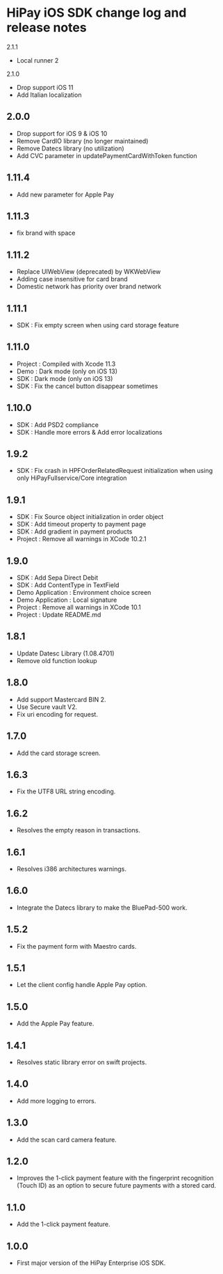 HiPay iOS SDK change log and release notes
================================================

2.1.1
* Local runner 2

2.1.0
* Drop support iOS 11
* Add Italian localization

2.0.0
-----
* Drop support for iOS 9 & iOS 10
* Remove CardIO library (no longer maintained)
* Remove Datecs library (no utilization)
* Add CVC parameter in updatePaymentCardWithToken function

1.11.4
-----
* Add new parameter for Apple Pay

1.11.3
-----
* fix brand with space

1.11.2
-----
* Replace UIWebView (deprecated) by WKWebView
* Adding case insensitive for card brand 
* Domestic network has priority over brand network

1.11.1
-----
* SDK : Fix empty screen when using card storage feature

1.11.0
-----

* Project : Compiled with Xcode 11.3
* Demo : Dark mode (only on iOS 13)
* SDK : Dark mode (only on iOS 13)
* SDK : Fix the cancel button disappear sometimes

1.10.0
-----
* SDK : Add PSD2 compliance
* SDK : Handle more errors & Add error localizations

1.9.2
-----
* SDK : Fix crash in HPFOrderRelatedRequest initialization when using only HiPayFullservice/Core integration

1.9.1
-----
* SDK : Fix Source object initialization in order object
* SDK : Add timeout property to payment page
* SDK : Add gradient in payment products
* Project : Remove all warnings in XCode 10.2.1

1.9.0
-----
* SDK : Add Sepa Direct Debit
* SDK : Add ContentType in TextField
* Demo Application : Environment choice screen
* Demo Application : Local signature
* Project : Remove all warnings in XCode 10.1
* Project : Update README.md

1.8.1
-----
* Update Datesc Library (1.08.4701)
* Remove old function lookup

1.8.0
-----
* Add support Mastercard BIN 2.
* Use Secure vault V2.
* Fix uri encoding for request.

1.7.0
-----
* Add the card storage screen.

1.6.3
-----
* Fix the UTF8 URL string encoding.

1.6.2
-----
* Resolves the empty reason in transactions.

1.6.1
-----
* Resolves i386 architectures warnings.

1.6.0
-----
* Integrate the Datecs library to make the BluePad-500 work.

1.5.2
-----
* Fix the payment form with Maestro cards.

1.5.1
-----
* Let the client config handle Apple Pay option.

1.5.0
-----
* Add the Apple Pay feature.

1.4.1
-----
* Resolves static library error on swift projects.

1.4.0
-----
* Add more logging to errors.

1.3.0
-----
* Add the scan card camera feature.

1.2.0
-----
* Improves the 1-click payment feature with the fingerprint recognition (Touch ID) as an option to secure future payments with a stored card.

1.1.0
-----
* Add the 1-click payment feature.

1.0.0
-----
* First major version of the HiPay Enterprise iOS SDK.
